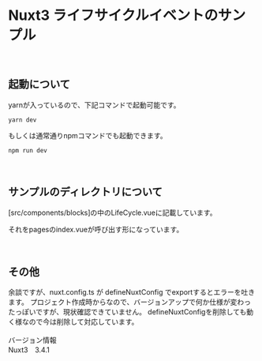 # Nuxt3 ライフサイクルイベントのサンプル
<br>

## 起動について
yarnが入っているので、下記コマンドで起動可能です。

```
yarn dev
```

もしくは通常通りnpmコマンドでも起動できます。
```
npm run dev
```
<br>

## サンプルのディレクトリについて
[src/components/blocks]の中のLifeCycle.vueに記載しています。

それをpagesのindex.vueが呼び出す形になっています。

<br>

## その他
余談ですが、nuxt.config.ts が defineNuxtConfig でexportするとエラーを吐きます。
プロジェクト作成時からなので、バージョンアップで何か仕様が変わったっぽいですが、現状確認できていません。
defineNuxtConfigを削除しても動く様なので今は削除して対応しています。
<br><br>
バージョン情報<br>
Nuxt3　3.4.1
